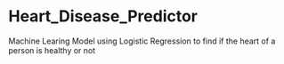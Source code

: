 # Heart_Disease_Predictor
Machine Learing Model using Logistic Regression to find if the heart of a person is healthy or not
